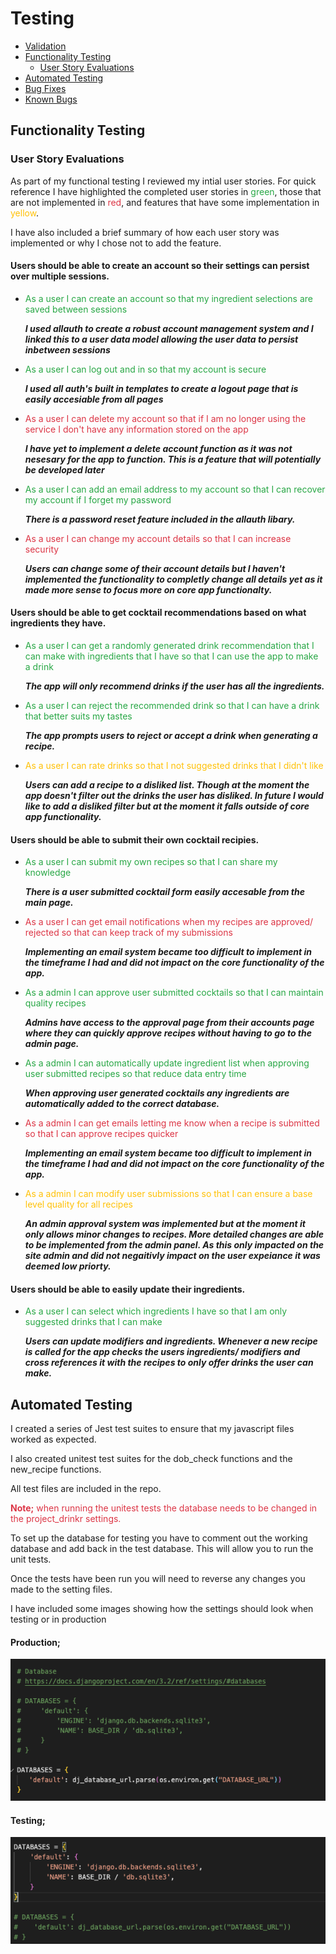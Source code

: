 # **Testing** 

* [Validation](#Validation)
* [Functionality Testing](#functionality-testing)
    * [User Story Evaluations](#user-story-valuations)
* [Automated Testing](#automated-testing)
* [Bug Fixes](#bug-fixes)
* [Known Bugs](#known-bugs)


## Functionality Testing



### User Story Evaluations

As part of my functional testing I reviewed my intial user stories. For quick reference I have highlighted the completed user stories in <span style='color:#28a745;'>green</span>, those that are not implemented in <span style='color:#dc3545;'>red</span>, and features that have some implementation in <span style='color:#ffc107;'>yellow</span>.

I have also included a brief summary of how each user story was implemented or why I chose not to add the feature. 

#### **Users should be able to create an account so their settings can persist over multiple sessions.** 
* <span style='color:#28a745;'>As a user I can create an account so that my ingredient selections are saved between sessions</span>

    __*I used allauth to create a robust account management system and I linked this to a user data model allowing the user data to persist inbetween sessions*__

* <span style='color:#28a745;'>As a user I can log out and in so that my account is secure</span>

    __*I used all auth's built in templates to create a logout page that is easily accesiable from all pages*__

* <span style='color:#dc3545;'>As a user I can delete my account so that if I am no longer using the service I don't have any information stored on the app</span>
    
    __*I have yet to implement a delete account function as it was not nesesary for the app to function. This is a feature that will potentially be developed later*__

* <span style='color:#28a745;'>As a user I can add an email address to my account so that I can recover my account if I forget my password</span>

    __*There is a password reset feature included in the allauth libary.*__

* <span style='color:#dc3545;'>As a user I can change my account details so that I can increase security</span>

    __*Users can change some of their account details but I haven't implemented the functionality to completly change all details yet as it made more sense to focus more on core app functionalty.*__

#### **Users should be able to get cocktail recommendations based on what ingredients they have.**

* <span style='color:#28a745;'>As a user I can get a randomly generated drink recommendation that I can make with ingredients that I have so that I can use the app to make a drink</span>

    __*The app will only recommend drinks if the user has all the ingredients.*__
* <span style='color:#28a745;'>As a user I can reject the recommended drink so that I can have a drink that better suits my tastes</span>

    __*The app prompts users to reject or accept a drink when generating a recipe.*__

* <span style='color:#ffc107;'>As a user I can rate drinks so that I not suggested drinks that I didn't like</span>

    __*Users can add a recipe to a disliked list. Though at the moment the app doesn't filter out the drinks the user has disliked. In future I would like to add a disliked filter but at the moment it falls outside of core app functionality.*__

#### **Users should be able to submit their own cocktail recipies.** 

* <span style='color:#28a745;'>As a user I can submit my own recipes so that I can share my knowledge

    __*There is a user submitted cocktail form easily accesable from the main page.*__

* <span style='color:#dc3545;'>As a user I can get email notifications when my recipes are approved/ rejected so that can keep track of my submissions</span>

    __*Implementing an email system became too difficult to implement in the timeframe I had and did not impact on the core functionality of the app.*__
* <span style='color:#28a745;'>As a admin I can approve user submitted cocktails so that I can maintain quality recipes</span>    

    __*Admins have access to the approval page from their accounts page where they can quickly approve recipes without having to go to the admin page.*__

* <span style='color:#28a745;'>As a admin I can automatically update ingredient list when approving user submitted recipes so that reduce data entry time</span>

    __*When approving user generated cocktails any ingredients are automatically added to the correct database.*__
* <span style='color:#dc3545;'>As a admin I can get emails letting me know when a recipe is submitted so that I can approve recipes quicker</span>

    __*Implementing an email system became too difficult to implement in the timeframe I had and did not impact on the core functionality of the app.*__

* <span style='color:#ffc107;'>As a admin I can modify user submissions so that I can ensure a base level quality for all recipes</span>

    __*An admin approval system was implemented but at the moment it only allows minor changes to recipes. More detailed changes are able to be implemented from the admin panel. As this only impacted on the site admin and did not negaitivly impact on the user expeiance it was deemed low priorty.*__

#### **Users should be able to easily update their ingredients.**

* <span style='color:#28a745;'>As a user I can select which ingredients I have so that I am only suggested drinks that I can make</span>

    __*Users can update modifiers and ingredients. Whenever a new recipe is called for the app checks the users ingredients/ modifiers and cross references it with the recipes to only offer drinks the user can make.*__

## Automated Testing

I created a series of Jest test suites to ensure that my javascript files worked as expected. 

I also created unitest test suites for the dob_check functions and the new_recipe functions.

All test files are included in the repo. 

<span style='color:#dc3545;'> **Note;** when running the unitest tests the database needs to be changed in the project_drinkr settings.</span> 

To set up the database for testing you have to comment out the working database and add back in the test database. This will allow you to run the unit tests. 

Once the tests have been run you will need to reverse any changes you made to the setting files. 

I have included some images showing how the settings should look when testing or in production 

#### **Production;**

![database change 1](./static/images/database-change-1.png) 

#### **Testing;**

![database change 2](./static/images/database-change-2.png) 
